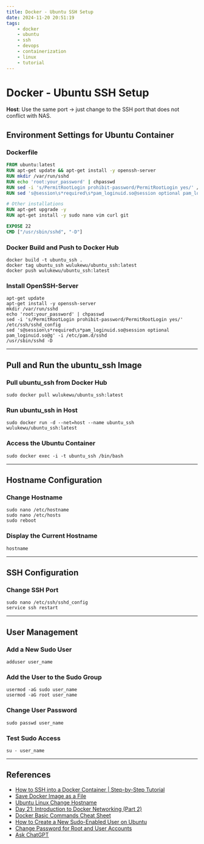 ```yaml
---
title: Docker - Ubuntu SSH Setup
date: 2024-11-20 20:51:19
tags:
    - docker
    - ubuntu
    - ssh
    - devops
    - containerization
    - linux
    - tutorial
---
```


# Docker - Ubuntu SSH Setup

**Host**: Use the same port -> just change to the SSH port that does not conflict with NAS.

## Environment Settings for Ubuntu Container

### Dockerfile
```dockerfile
FROM ubuntu:latest
RUN apt-get update && apt-get install -y openssh-server
RUN mkdir /var/run/sshd
RUN echo 'root:your_password' | chpasswd
RUN sed -i 's/PermitRootLogin prohibit-password/PermitRootLogin yes/' /etc/ssh/sshd_config
RUN sed 's@session\s*required\s*pam_loginuid.so@session optional pam_loginuid.so@g' -i /etc/pam.d/sshd

# Other installations
RUN apt-get upgrade -y
RUN apt-get install -y sudo nano vim curl git

EXPOSE 22
CMD ["/usr/sbin/sshd", "-D"]
```

### Docker Build and Push to Docker Hub
```shell
docker build -t ubuntu_ssh .
docker tag ubuntu_ssh wulukewu/ubuntu_ssh:latest
docker push wulukewu/ubuntu_ssh:latest
```

### Install OpenSSH-Server
```shell
apt-get update 
apt-get install -y openssh-server
mkdir /var/run/sshd
echo 'root:your_password' | chpasswd
sed -i 's/PermitRootLogin prohibit-password/PermitRootLogin yes/' /etc/ssh/sshd_config
sed 's@session\s*required\s*pam_loginuid.so@session optional pam_loginuid.so@g' -i /etc/pam.d/sshd
/usr/sbin/sshd -D
```

---

## Pull and Run the ubuntu_ssh Image

### Pull ubuntu_ssh from Docker Hub
```shell
sudo docker pull wulukewu/ubuntu_ssh:latest
```

### Run ubuntu_ssh in Host
```shell
sudo docker run -d --net=host --name ubuntu_ssh wulukewu/ubuntu_ssh:latest
```

### Access the Ubuntu Container
```shell
sudo docker exec -i -t ubuntu_ssh /bin/bash
```

---

## Hostname Configuration

### Change Hostname
```shell
sudo nano /etc/hostname
sudo nano /etc/hosts
sudo reboot
```

### Display the Current Hostname
```shell
hostname
```

---

## SSH Configuration

### Change SSH Port
```shell
sudo nano /etc/ssh/sshd_config
service ssh restart
```

---

## User Management

### Add a New Sudo User
```shell
adduser user_name
```

### Add the User to the Sudo Group
```shell
usermod -aG sudo user_name
usermod -aG root user_name
```

### Change User Password
```shell
sudo passwd user_name
```

### Test Sudo Access
```shell
su - user_name
```

---

## References
- [How to SSH into a Docker Container | Step-by-Step Tutorial](https://www.cherryservers.com/blog/ssh-into-docker-container)
- [Save Docker Image as a File](https://peihsinsu.gitbooks.io/docker-note-book/content/docker-save-image.html)
- [Ubuntu Linux Change Hostname](https://www.cyberciti.biz/faq/ubuntu-change-hostname-command/)
- [Day 21: Introduction to Docker Networking (Part 2)](https://ithelp.ithome.com.tw/articles/10193457)
- [Docker Basic Commands Cheat Sheet](https://yingclin.github.io/2018/docker-basic.html)
- [How to Create a New Sudo-Enabled User on Ubuntu](https://www.digitalocean.com/community/tutorials/how-to-create-a-new-sudo-enabled-user-on-ubuntu)
- [Change Password for Root and User Accounts](https://askubuntu.com/questions/423942/change-password-on-root-user-and-user-account)
- [Ask ChatGPT](https://chatgpt.com/share/673dd661-36a0-8007-8442-b5d1cb04bebd)